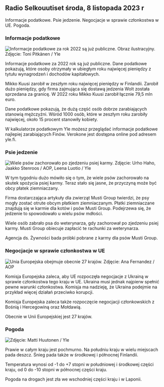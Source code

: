 ## Radio Selkouutiset środa, 8 listopada 2023 r

Informacje podatkowe. Psie jedzenie. Negocjacje w sprawie członkostwa w UE. Pogoda.

### Informacje podatkowe

![Informacje podatkowe za rok 2022 są już publiczne. Obraz ilustracyjny. Zdjęcie: Toni Pitkänen / Yle](https://images.cdn.yle.fi/image/upload/c_crop,h_2628,w_4672,x_747,y_536/ar_1.7777777777777777,c_fill,g_faces,h_675,w_1200/dpr_1.0/q_auto:eco/f_auto/fl_lossy/v1692260664/39-115812464ddd8da1ad5a)

Informacje podatkowe za 2022 rok są już publiczne. Dane podatkowe pokazują, które osoby otrzymały w ubiegłym roku najwięcej pieniędzy z tytułu wynagrodzeń i dochodów kapitałowych.

Mikko Kuusi zarobił w zeszłym roku najwięcej pieniędzy w Finlandii. Zarobił dużo pieniędzy, gdy firma zajmująca się dostawą jedzenia Wolt została sprzedana za granicę. W 2022 roku Mikko Kuusi zarobił łącznie 79,5 mln euro.

Dane podatkowe pokazują, że dużą część osób dobrze zarabiających stanowią mężczyźni. Wśród 1000 osób, które w zeszłym roku zarobiły najwięcej, około 15 procent stanowiły kobiety.

W kalkulatorze podatkowym Yle możesz przeglądać informacje podatkowe najlepiej zarabiających Finów. Verokone jest dostępna online pod adresem yle.fi.

### Psie jedzenie

![Wiele psów zachorowało po zjedzeniu psiej karmy. Zdjęcie: Urho Haho, Jaakko Stenroos / AOP, Leena Luotio / Yle](https://images.cdn.yle.fi/image/upload/c_crop,h_1080,w_1919,x_0,y_0/ar_1.7777777777777777,c_fill,g_faces,h_675,w_1200/dpr_1.0/q_auto:eco/f_auto/fl_lossy/v1699386970/39-11965956548f484ed3bb)

W tym tygodniu dużo mówiło się o tym, że wiele psów zachorowało na skutek spożycia psiej karmy. Teraz stało się jasne, że przyczyną może być obcy płatek ziemniaczany.

Firma dostarczająca artykuły dla zwierząt Musti Group twierdzi, że psy mogły zostać otrute obcym płatkiem ziemniaczanym. Płatki ziemniaczane znajdują się w karmie dla kotów i psów Musti Group. Podejrzewa się, że jedzenie to spowodowało u wielu psów mdłości.

Wiele osób zabrało psa do weterynarza, gdy zachorował po zjedzeniu psiej karmy. Musti Group obiecuje zapłacić te rachunki za weterynarza.

Agencja ds. Żywności bada próbki pobrane z karmy dla psów Musti Group.

### Negocjacje w sprawie członkostwa w UE

![Unia Europejska obejmuje obecnie 27 krajów. Zdjęcie: Ana Fernandez / AOP](https://images.cdn.yle.fi/image/upload/c_crop,h_2394,w_4256,x_0,y_419/ar_1.777777777777777,c_fill,g_faces,h_675,w_1200/dpr_1.0/q_auto:eco/f_auto/fl_lossy/v1632407032/39-857648614c8a7c923f2)

Komisja Europejska zaleca, aby UE rozpoczęła negocjacje z Ukrainą w sprawie członkostwa tego kraju w UE. Ukraina musi jednak najpierw spełnić pewne warunki członkostwa. Komisja ma nadzieję, że Ukraina podejmie na przykład więcej działań przeciwko korupcji.

Komisja Europejska zaleca także rozpoczęcie negocjacji członkowskich z Bośnią i Hercegowiną oraz Mołdawią.

Obecnie w Unii Europejskiej jest 27 krajów.

### Pogoda

![Zdjęcie: Matti Huutonen / Yle](https://images.cdn.yle.fi/image/upload/c_crop,h_1080,w_1919,x_0,y_0/ar_1.777777777777777,c_fill,g_faces,h_675,w_1200/dpr_1.0/q_auto:eco/f_auto/fl_lossy/v1699449326/39-1197700654b89b86284a)

Prawie w całym kraju jest pochmurno. Na południu kraju w wielu miejscach pada deszcz. Śnieg pada także w środkowej i północnej Finlandii.

Temperatura wynosi od -1 do +7 stopni w południowej i środkowej części kraju, od 0 do -10 stopni w północnej części kraju.

Pogoda na drogach jest zła we wschodniej części kraju i w Laponii.